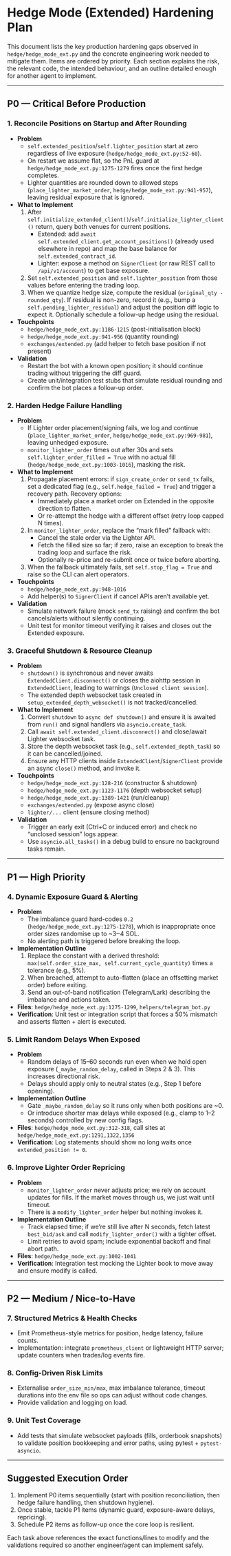# Hedge Mode (Extended) Hardening Plan

This document lists the key production hardening gaps observed in `hedge/hedge_mode_ext.py` and the concrete engineering work needed to mitigate them. Items are ordered by priority. Each section explains the risk, the relevant code, the intended behaviour, and an outline detailed enough for another agent to implement.

---

## P0 — Critical Before Production

### 1. Reconcile Positions on Startup and After Rounding
- **Problem**  
  - `self.extended_position`/`self.lighter_position` start at zero regardless of live exposure (`hedge/hedge_mode_ext.py:52-60`).  
  - On restart we assume flat, so the PnL guard at `hedge/hedge_mode_ext.py:1275-1279` fires once the first hedge completes.  
  - Lighter quantities are rounded down to allowed steps (`place_lighter_market_order`, `hedge/hedge_mode_ext.py:941-957`), leaving residual exposure that is ignored.
- **What to Implement**  
  1. After `self.initialize_extended_client()`/`self.initialize_lighter_client()` return, query both venues for current positions.  
     - Extended: add `await self.extended_client.get_account_positions()` (already used elsewhere in repo) and map the base balance for `self.extended_contract_id`.  
     - Lighter: expose a method on `SignerClient` (or raw REST call to `/api/v1/account`) to get base exposure.  
  2. Set `self.extended_position` and `self.lighter_position` from those values before entering the trading loop.  
  3. When we quantize hedge size, compute the residual (`original_qty - rounded_qty`). If residual is non-zero, record it (e.g., bump a `self.pending_lighter_residual`) and adjust the position diff logic to expect it. Optionally schedule a follow-up hedge using the residual.
- **Touchpoints**  
  - `hedge/hedge_mode_ext.py:1186-1215` (post-initialisation block)  
  - `hedge/hedge_mode_ext.py:941-956` (quantity rounding)  
  - `exchanges/extended.py` (add helper to fetch base position if not present)
- **Validation**  
  - Restart the bot with a known open position; it should continue trading without triggering the diff guard.  
  - Create unit/integration test stubs that simulate residual rounding and confirm the bot places a follow-up order.

### 2. Harden Hedge Failure Handling
- **Problem**  
  - If Lighter order placement/signing fails, we log and continue (`place_lighter_market_order`, `hedge/hedge_mode_ext.py:969-981`), leaving unhedged exposure.  
  - `monitor_lighter_order` times out after 30s and sets `self.lighter_order_filled = True` with no actual fill (`hedge/hedge_mode_ext.py:1003-1016`), masking the risk.
- **What to Implement**  
  1. Propagate placement errors: if `sign_create_order` or `send_tx` fails, set a dedicated flag (e.g., `self.hedge_failed = True`) and trigger a recovery path. Recovery options:  
     - Immediately place a market order on Extended in the opposite direction to flatten.  
     - Or re-attempt the hedge with a different offset (retry loop capped N times).  
  2. In `monitor_lighter_order`, replace the “mark filled” fallback with:  
     - Cancel the stale order via the Lighter API.  
     - Fetch the filled size so far; if zero, raise an exception to break the trading loop and surface the risk.  
     - Optionally re-price and re-submit once or twice before aborting.  
  3. When the fallback ultimately fails, set `self.stop_flag = True` and raise so the CLI can alert operators.
- **Touchpoints**  
  - `hedge/hedge_mode_ext.py:948-1016`  
  - Add helper(s) to `SignerClient` if cancel APIs aren’t available yet.
- **Validation**  
  - Simulate network failure (mock `send_tx` raising) and confirm the bot cancels/alerts without silently continuing.  
  - Unit test for monitor timeout verifying it raises and closes out the Extended exposure.

### 3. Graceful Shutdown & Resource Cleanup
- **Problem**  
  - `shutdown()` is synchronous and never awaits `ExtendedClient.disconnect()` or closes the aiohttp session in `ExtendedClient`, leading to warnings (`Unclosed client session`).  
  - The extended depth websocket task created in `setup_extended_depth_websocket()` is not tracked/cancelled.
- **What to Implement**  
  1. Convert `shutdown` to `async def shutdown()` and ensure it is awaited from `run()` and signal handlers via `asyncio.create_task`.  
  2. Call `await self.extended_client.disconnect()` and close/await Lighter websocket task.  
  3. Store the depth websocket task (e.g., `self.extended_depth_task`) so it can be cancelled/joined.  
  4. Ensure any HTTP clients inside `ExtendedClient`/`SignerClient` provide an async `close()` method, and invoke it.
- **Touchpoints**  
  - `hedge/hedge_mode_ext.py:128-216` (constructor & shutdown)  
  - `hedge/hedge_mode_ext.py:1123-1176` (depth websocket setup)  
  - `hedge/hedge_mode_ext.py:1389-1421` (run/cleanup)  
  - `exchanges/extended.py` (expose async close)  
  - `lighter/...` client (ensure closing method)
- **Validation**  
  - Trigger an early exit (Ctrl+C or induced error) and check no “unclosed session” logs appear.  
  - Use `asyncio.all_tasks()` in a debug build to ensure no background tasks remain.

---

## P1 — High Priority

### 4. Dynamic Exposure Guard & Alerting
- **Problem**  
  - The imbalance guard hard-codes `0.2` (`hedge/hedge_mode_ext.py:1275-1278`), which is inappropriate once order sizes randomise up to ~3‒4 SOL.  
  - No alerting path is triggered before breaking the loop.
- **Implementation Outline**  
  1. Replace the constant with a derived threshold: `max(self.order_size_max, self.current_cycle_quantity)` times a tolerance (e.g., 5%).  
  2. When breached, attempt to auto-flatten (place an offsetting market order) before exiting.  
  3. Send an out-of-band notification (Telegram/Lark) describing the imbalance and actions taken.
- **Files**: `hedge/hedge_mode_ext.py:1275-1299`, `helpers/telegram_bot.py`
- **Verification**: Unit test or integration script that forces a 50% mismatch and asserts flatten + alert is executed.

### 5. Limit Random Delays When Exposed
- **Problem**  
  - Random delays of 15–60 seconds run even when we hold open exposure (`_maybe_random_delay`, called in Steps 2 & 3). This increases directional risk.  
  - Delays should apply only to neutral states (e.g., Step 1 before opening).
- **Implementation Outline**  
  - Gate `_maybe_random_delay` so it runs only when both positions are ~0.  
  - Or introduce shorter max delays while exposed (e.g., clamp to 1–2 seconds) controlled by new config flags.
- **Files**: `hedge/hedge_mode_ext.py:312-318`, call sites at `hedge/hedge_mode_ext.py:1291,1322,1356`
- **Verification**: Log statements should show no long waits once `extended_position != 0`.

### 6. Improve Lighter Order Repricing
- **Problem**  
  - `monitor_lighter_order` never adjusts price; we rely on account updates for fills. If the market moves through us, we just wait until timeout.  
  - There is a `modify_lighter_order` helper but nothing invokes it.
- **Implementation Outline**  
  - Track elapsed time; if we’re still live after N seconds, fetch latest `best_bid/ask` and call `modify_lighter_order()` with a tighter offset.  
  - Limit retries to avoid spam; include exponential backoff and final abort path.
- **Files**: `hedge/hedge_mode_ext.py:1002-1041`  
- **Verification**: Integration test mocking the Lighter book to move away and ensure modify is called.

---

## P2 — Medium / Nice-to-Have

### 7. Structured Metrics & Health Checks
- Emit Prometheus-style metrics for position, hedge latency, failure counts.  
- Implementation: integrate `prometheus_client` or lightweight HTTP server; update counters when trades/log events fire.

### 8. Config-Driven Risk Limits
- Externalise `order_size_min/max`, max imbalance tolerance, timeout durations into the env file so ops can adjust without code changes.  
- Provide validation and logging on load.

### 9. Unit Test Coverage
- Add tests that simulate websocket payloads (fills, orderbook snapshots) to validate position bookkeeping and error paths, using pytest + `pytest-asyncio`.

---

## Suggested Execution Order
1. Implement P0 items sequentially (start with position reconciliation, then hedge failure handling, then shutdown hygiene).  
2. Once stable, tackle P1 items (dynamic guard, exposure-aware delays, repricing).  
3. Schedule P2 items as follow-up once the core loop is resilient.

Each task above references the exact functions/lines to modify and the validations required so another engineer/agent can implement safely.

